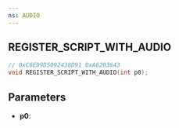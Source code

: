 ```yaml
---
ns: AUDIO
---
```

## REGISTER_SCRIPT_WITH_AUDIO

```c
// 0xC6ED9D5092438D91 0xA6203643
void REGISTER_SCRIPT_WITH_AUDIO(int p0);
```


## Parameters
* **p0**: 

